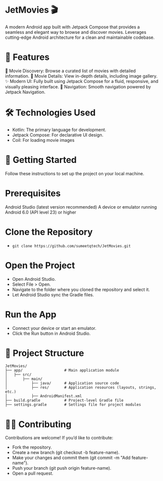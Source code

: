 # JetMovies 🎬
A modern Android app built with Jetpack Compose that provides a seamless and elegant way to browse and discover movies. Leverages cutting-edge Android architecture for a clean and maintainable codebase.

# 📖 Features
🎥 Movie Discovery: Browse a curated list of movies with detailed information.
🌟 Movie Details: View in-depth details, including image gallery.
✨ Modern UI: Fully built using Jetpack Compose for a fluid, responsive, and visually pleasing interface.
🔗 Navigation: Smooth navigation powered by Jetpack Navigation.

# 🛠️ Technologies Used
- Kotlin: The primary language for development.
- Jetpack Compose: For declarative UI design.
- Coil: For loading movie images

# 🚀 Getting Started
Follow these instructions to set up the project on your local machine.

# Prerequisites
Android Studio (latest version recommended)
A device or emulator running Android 6.0 (API level 23) or higher

# Clone the Repository
- `git clone https://github.com/sumeetqtech/JetMovies.git`

# Open the Project
- Open Android Studio.
- Select File > Open.
- Navigate to the folder where you cloned the repository and select it.
- Let Android Studio sync the Gradle files.

# Run the App
- Connect your device or start an emulator.
- Click the Run button in Android Studio.

# 📂 Project Structure
```
JetMovies/
├── app/                   # Main application module
│   ├── src/
│       ├── main/
│           ├── java/      # Application source code
│           ├── res/       # Application resources (layouts, strings, etc.)
│           ├── AndroidManifest.xml
├── build.gradle           # Project-level Gradle file
├── settings.gradle        # Settings file for project modules
```

# 👩‍💻 Contributing
Contributions are welcome! If you’d like to contribute:

- Fork the repository.
- Create a new branch (git checkout -b feature-name).
- Make your changes and commit them (git commit -m "Add feature-name").
- Push your branch (git push origin feature-name).
- Open a pull request.


